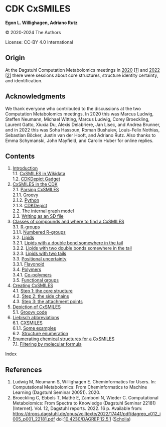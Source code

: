 # CDK CxSMILES

**Egon L. Willighagen, Adriano Rutz**

© 2020-2024 The Authors

License: CC-BY 4.0 International

## Origin

At the Dagstuhl Computation Metabolomics meetings in
<a href="https://www.dagstuhl.de/en/program/calendar/semhp/?semnr=20051">2020</a> [<a href="#citeref1">1</a>] and
<a href="https://www.dagstuhl.de/en/program/calendar/semhp/?semnr=22181">2022</a> [<a href="#citeref2">2</a>]
there were sessions about core structures, structure identity certainty, and identification.

## Acknowledgments

We thank everyone who contributed to the discussions at the two Computation Metabolomics meetings.
In 2020 this was Marcus Ludwig, Steffen Neumann, Michael Witting, Marcus Ludwig, Corey Broeckling,
Laurent Gatto, Xiuxia Du, Alexis Delabriere, Jan Lisec, and Andrea Brunner, and in 2022 this was
Soha Hassoun, Roman Bushuiev, Louis-Felix Nothias, Sebastian Böcker, Justin van der Hooft, and
Adriano Rutz. Also thanks to Emma Schymanski, John Mayfield, and Carolin Huber for online replies.

## Contents

1. [Introduction](intro.md) <br />
1.1. [CxSMILES in Wikidata](intro.md#cxsmiles-in-wikidata) <br />
1.2. [CDKDepict Gadget](intro.md#cdkdepict-gadget) <br />
2. [CxSMILES in the CDK](parsing.md) <br />
2.1. [Parsing CxSMILES](parsing.md#parsing-cxsmiles) <br />
2.1.1. [Groovy](parsing.md#groovy) <br />
2.1.2. [Python](parsing.md#python) <br />
2.1.3. [CDKDepict](parsing.md#cdkdepict) <br />
2.2. [The internal graph model](parsing.md#the-internal-graph-model) <br />
2.3. [Writing as an SD file](parsing.md#writing-as-an-sd-file) <br />
3. [Classes of compounds and where to find a CxSMILES](templates.md) <br />
3.1. [R-groups](templates.md#r-groups) <br />
3.1.1. [Numbered R-groups](templates.md#numbered-r-groups) <br />
3.2. [Lipids](templates.md#lipids) <br />
3.2.1. [Lipids with a double bond somewhere in the tail](templates.md#lipids-with-a-double-bond-somewhere-in-the-tail) <br />
3.2.2. [Lipids with two double bonds somewhere in the tail](templates.md#lipids-with-two-double-bonds-somewhere-in-the-tail) <br />
3.2.3. [Lipids with two tails](templates.md#lipids-with-two-tails) <br />
3.3. [Positional uncertainty](templates.md#positional-uncertainty) <br />
3.3.1. [Flavonoid](templates.md#flavonoid) <br />
3.4. [Polymers](templates.md#polymers) <br />
3.4.1. [Co-polymers](templates.md#co-polymers) <br />
3.5. [Functional groups](templates.md#functional-groups) <br />
4. [Creating CxSMILES](chapter2.md) <br />
4.1. [Step 1: the core structure](chapter2.md#step-1:-the-core-structure) <br />
4.2. [Step 2: the side chains](chapter2.md#step-2:-the-side-chains) <br />
4.3. [Step 3: the attachment points](chapter2.md#step-3:-the-attachment-points) <br />
5. [Depiction of CxSMILES](depict.md) <br />
5.1. [Groovy code](depict.md#groovy-code) <br />
6. [Liebisch abbreviations](liebisch.md) <br />
6.1. [CXSMILES](liebisch.md#cxsmiles) <br />
6.1.1. [Some examples](liebisch.md#some-examples) <br />
6.2. [Structure enumeration](liebisch.md#structure-enumeration) <br />
7. [Enumerating chemical structures for a CxSMILES](enumeration.md) <br />
7.1. [Filtering by molecular formula](enumeration.md#filtering-by-molecular-formula) <br />

[Index](indexList.md) <br />

## References

1. <a name="citeref1"></a>Ludwig M, Neumann S, Willighagen E. Cheminformatics for Users. In: Computational Metabolomics: From Cheminformatics to Machine Learning (Dagstuhl Seminar 20051). 2020. 
2. <a name="citeref2"></a>Broeckling C, Ebbels T, Mathé E, Zamboni N, Wieder C. Computational Metabolomics: From Spectra to Knowledge (Dagstuhl Seminar 22181) [Internet]. Vol. 12, Dagstuhl reports. 2022. 16 p. Available from: https://drops.dagstuhl.de/opus/volltexte/2022/17441/pdf/dagrep_v012_i005_p001_22181.pdf doi:[10.4230/DAGREP.12.5.1](https://doi.org/10.4230/DAGREP.12.5.1) ([Scholia](https://scholia.toolforge.org/doi/10.4230/DAGREP.12.5.1))

